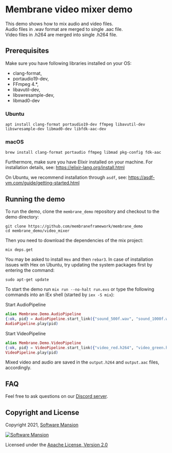 # Membrane video mixer demo

This demo shows how to mix audio and video files.  
Audio files in .wav format are merged to single .aac file.  
Video files in .h264 are merged into single .h264 file.

## Prerequisites

Make sure you have following libraries installed on your OS:

- clang-format,
- portaudio19-dev,
- FFmpeg 4.\*,
- libavutil-dev,
- libswresample-dev,
- libmad0-dev

### Ubuntu

```shell
apt install clang-format portaudio19-dev ffmpeg libavutil-dev libswresample-dev libmad0-dev libfdk-aac-dev
```

### macOS

```shell
brew install clang-format portaudio ffmpeg libmad pkg-config fdk-aac
```

Furthermore, make sure you have Elixir installed on your machine. For installation details, see: https://elixir-lang.org/install.html

On Ubuntu, we recommend installation through `asdf`, see: https://asdf-vm.com/guide/getting-started.html

## Running the demo

To run the demo, clone the `membrane_demo` repository and checkout to the demo directory:

```shell
git clone https://github.com/membraneframework/membrane_demo
cd membrane_demo/video_mixer
```

Then you need to download the dependencies of the mix project:

```shell
mix deps.get
```

You may be asked to install `Hex` and then `rebar3`.
In case of installation issues with Hex on Ubuntu, try updating the system packages first by entering the command:

```shell
sudo apt-get update
```

To start the demo run `mix run --no-halt run.exs` or type the following commands into an IEx shell (started by `iex -S mix`):

Start AudioPipeline

```elixir
alias Membrane.Demo.AudioPipeline
{:ok, pid} = AudioPipeline.start_link({"sound_500f.wav", "sound_1000f.wav"})
AudioPipeline.play(pid)
```

Start VideoPipeline

```elixir
alias Membrane.Demo.VideoPipeline
{:ok, pid} = VideoPipeline.start_link({"video_red.h264", "video_green.h264"})
VideoPipeline.play(pid)
```

Mixed video and audio are saved in the `output.h264` and `output.aac` files, accordingly.

## FAQ

Feel free to ask questions on our [Discord server](https://discord.gg/2AzVhZTf).

## Copyright and License

Copyright 2021, [Software Mansion](https://swmansion.com/?utm_source=git&utm_medium=readme&utm_campaign=membrane)

[![Software Mansion](https://membraneframework.github.io/static/logo/swm_logo_readme.png)](https://swmansion.com/?utm_source=git&utm_medium=readme&utm_campaign=membrane)

Licensed under the [Apache License, Version 2.0](LICENSE)
